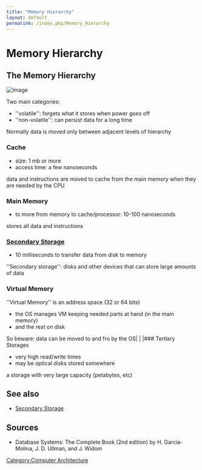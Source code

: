 ```yaml
---
title: "Memory Hierarchy"
layout: default
permalink: /index.php/Memory_Hierarchy
---
```


# Memory Hierarchy

## The Memory Hierarchy
<img src="https://raw.github.com/alexeygrigorev/wiki-figures/master/ulb/dbsa/memory-hierarchy.png" alt="Image">

Two main categories:
- ''volatile'': forgets what it stores when power goes off
- ''non-volatile'': can persist data for a long time

Normally data is moved only between adjacent levels of hierarchy 


### Cache
- size: 1 mb or more
- access time: a few nanoseconds 

data and instructions are moved to cache from the main memory when they are needed by the CPU

### Main Memory
- to more from memory to cache/processor: 10-100 nanoseconds 

stores all data and instructions

### [Secondary Storage](Secondary_Storage)
- 10 milliseconds to transfer data from disk to memory 

''Secondary storage'': disks and other devices that can store large amounts of data 

### Virtual Memory
''Virtual Memory'' is an address space (32 or 64 bits) 
- the OS manages VM keeping needed parts at hand (in the main memory)
- and the rest on disk 

So beware: data can be moved to and fro by the OS|   | |### Tertiary Storages
- very high read/write times
- may be optical disks stored somewhere 

a storage with very large capacity (petabytes, etc)


## See also
- [Secondary Storage](Secondary_Storage)

## Sources
- Database Systems: The Complete Book (2nd edition) by H. Garcia-Molina, J. D. Ullman, and J. Widom


[Category:Computer Architecture](Category_Computer_Architecture)